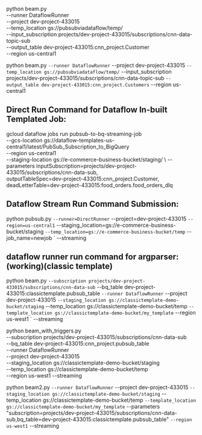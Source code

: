 python beam.py \
    --runner DataflowRunner \
    --project dev-project-433015 \
    --temp_location gs://pubsubviadataflow/temp/ \
    --input_subscription projects/dev-project-433015/subscriptions/cnn-data-topic-sub \
    --output_table dev-project-433015:cnn_project.Customer \
    --region us-central1

python beam.py `
    --runner DataflowRunner `
    --project dev-project-433015 `
    --temp_location gs://pubsubviadataflow/temp/ `
    --input_subscription projects/dev-project-433015/subscriptions/cnn-data-topic-sub `
    --output_table dev-project-433015:cnn_project.Customers `
    --region us-central1
    

Direct Run Command for Dataflow In-built Templated Job:
-------------------------------------------------------

gcloud dataflow jobs run pubsub-to-bq-streaming-job \
    --gcs-location gs://dataflow-templates-us-central1/latest/PubSub_Subscription_to_BigQuery \
    --region us-central1 \
    --staging-location gs://e-commerce-business-bucket/staging/ \ 
    --parameters inputSubscription=projects/dev-project-433015/subscriptions/cnn-data-sub,\
outputTableSpec=dev-project-433015:cnn_project.Customer,\
deadLetterTable=dev-project-433015:food_orders.food_orders_dlq

Dataflow Stream Run Command Submission:
---------------------------------------
python pubsub.py `
    --runner=DirectRunner `
    --project=dev-project-433015 `
    --region=us-central1 `
    --staging_location=gs://e-commerce-business-bucket/staging `
    --temp_location=gs://e-commerce-business-bucket/temp `
    --job_name=newjob `
    --streaming


dataflow runner run command for argparser:(working)(classic template)
----------------------------------------------------------------------
python beam.py `
  --subscription projects/dev-project-433015/subscriptions/cnn-data-sub `
  --bq_table dev-project-433015:classictemplate.pubsub_table `
  --runner DataflowRunner `
  --project dev-project-433015 `
  --staging_location gs://classictemplate-demo-bucket/staging `
  --temp_location gs://classictemplate-demo-bucket/temp `
  --template_location gs://classictemplate-demo-bucket/my_template `
  --region us-west1 `
  --streaming


python beam_with_triggers.py \
  --subscription projects/dev-project-433015/subscriptions/cnn-data-sub \
  --bq_table dev-project-433015:cnn_project.pubsub_table \
  --runner DataflowRunner \
  --project dev-project-433015 \
  --staging_location gs://classictemplate-demo-bucket/staging \
  --temp_location gs://classictemplate-demo-bucket/temp \
  --region us-west1
  --streaming


python beam2.py `
  --runner DataflowRunner `
  --project dev-project-433015 `
  --staging_location gs://classictemplate-demo-bucket/staging `
  --temp_location gs://classictemplate-demo-bucket/temp `
  --template_location gs://classictemplate-demo-bucket/my_template `
  --parameters "subscription=projects/dev-project-433015/subscriptions/cnn-data-sub,bq_table=dev-project-433015:classictemplate.pubsub_table" `
  --region us-west1 `
  --streaming
